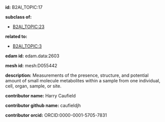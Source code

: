 **id:** B2AI_TOPIC:17

**subclass of:**

- [B2AI_TOPIC:23](../DataTopic.markdown)

**related to:**

- [B2AI_TOPIC:3](../DataTopic.markdown)

**edam id:** edam.data:2603

**mesh id:** mesh:D055442

**description:** Measurements of the presence, structure, and potential amount of small molecule metabolites within a sample from one individual, cell, organ, sample, or site.

**contributor name:** Harry Caufield

**contributor github name:** caufieldjh

**contributor orcid:** ORCID:0000-0001-5705-7831
